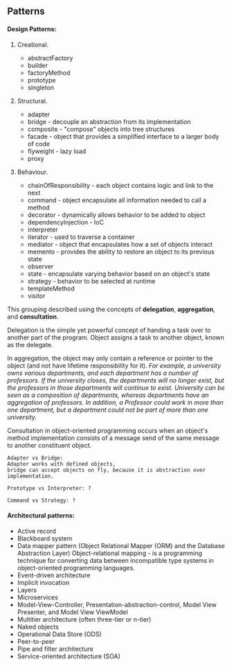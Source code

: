 Patterns
-

#### Design Patterns:

1. Creational.

    * abstractFactory
    * builder
    * factoryMethod
    * prototype
    * singleton

2. Structural.

    * adapter
    * bridge - decouple an abstraction from its implementation
    * composite - "compose" objects into tree structures
    * facade - object that provides a simplified interface to a larger body of code
    * flyweight - lazy load
    * proxy

3. Behaviour.

    * chainOfResponsibility - each object contains logic and link to the next
    * command - object encapsulate all information needed to call a method
    * decorator - dynamically allows behavior to be added to object
    * dependencyInjection - IoC
    * interpreter
    * iterator - used to traverse a container
    * mediator - object that encapsulates how a set of objects interact
    * memento - provides the ability to restore an object to its previous state
    * observer
    * state - encapsulate varying behavior based on an object's state
    * strategy - behavior to be selected at runtime
    * templateMethod
    * visitor

This grouping described using the concepts of **delegation**, **aggregation**, and **consultation**.

Delegation is the simple yet powerful concept of handing a task over to another part of the program.
Object assigns a task to another object, known as the delegate.

In aggregation, the object may only contain a reference or pointer to the object
(and not have lifetime responsibility for it).
<i>
For example, a university owns various departments, and each department has a number of professors.
If the university closes, the departments will no longer exist,
but the professors in those departments will continue to exist.
University can be seen as a composition of departments,
whereas departments have an aggregation of professors.
In addition, a Professor could work in more than one department,
but a department could not be part of more than one university.
</i>

Consultation in object-oriented programming occurs when an object's method implementation consists
of a message send of the same message to another constituent object.

````
Adapter vs Bridge:
Adapter works with defined objects,
bridge can accept objects on fly, because it is abstraction over implementation.

Prototype vs Interpreter: ?

Command vs Strategy: ?
````

#### Architectural patterns:

* Active record
* Blackboard system
* Data mapper pattern (Object Relational Mapper (ORM) and the Database Abstraction Layer)
  Object-relational mapping - is a programming technique
  for converting data between incompatible type systems in object-oriented programming languages.
* Event-driven architecture
* Implicit invocation
* Layers
* Microservices
* Model-View-Controller, Presentation-abstraction-control, Model View Presenter, and Model View ViewModel
* Multitier architecture (often three-tier or n-tier)
* Naked objects
* Operational Data Store (ODS)
* Peer-to-peer
* Pipe and filter architecture
* Service-oriented architecture (SOA)
